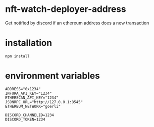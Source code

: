 # nft-watch-deployer-address
Get notified by discord if an ethereum address does a new transaction
# installation
```npm install```
# environment variables
````
ADDRESS="0x1234"
INFURA_API_KEY="1234"
ETHERSCAN_API_KEY="1234"
JSONRPC_URL="http://127.0.0.1:8545"
ETHEREUM_NETWORK="goerli"

DISCORD_CHANNELID=1234
DISCORD_TOKEN=1234
````
